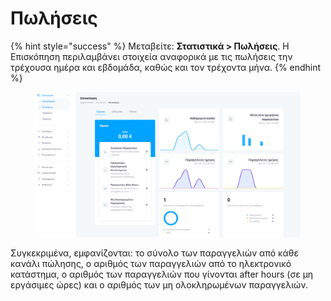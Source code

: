 # Πωλήσεις

{% hint style="success" %}
Μεταβείτε: **Στατιστικά > Πωλήσεις**. Η Επισκόπηση περιλαμβάνει στοιχεία αναφορικά με τις πωλήσεις την τρέχουσα ημέρα και εβδομάδα, καθώς και τον τρέχοντα μήνα.
{% endhint %}

<figure><img src="../.gitbook/assets/ScreenHunter 51.png" alt=""><figcaption></figcaption></figure>

Συγκεκριμένα, εμφανίζονται: το σύνολο των παραγγελιών από κάθε κανάλι πώλησης, ο αριθμός των παραγγελιών από το ηλεκτρονικό κατάστημα, ο αριθμός των παραγγελιών που γίνονται after hours (σε μη εργάσιμες ώρες) και ο αριθμός των μη ολοκληρωμένων παραγγελιών.&#x20;
